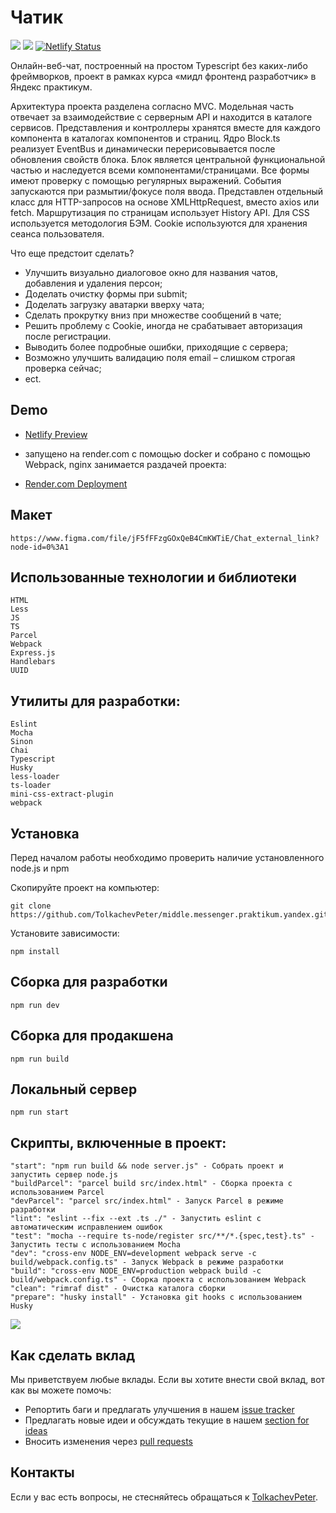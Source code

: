 # Чатик

![](https://img.shields.io/github/languages/top/TolkachevPeter/middle.messenger.praktikum.yandex)
![](https://img.shields.io/github/languages/count/TolkachevPeter/middle.messenger.praktikum.yandex)
[![Netlify Status](https://api.netlify.com/api/v1/badges/7f9f2f99-dee1-441c-bc02-a3eef9478d28/deploy-status)](https://app.netlify.com/sites/frabjous-paletas-38af62/deploys)



Онлайн-веб-чат, построенный на простом Typescript без каких-либо фреймворков, проект в рамках курса «мидл фронтенд разработчик» в Яндекс практикум.

Архитектура проекта разделена согласно MVC. Модельная часть отвечает за взаимодействие с серверным API и находится в каталоге сервисов. Представления и контроллеры хранятся вместе для каждого компонента в каталогах компонентов и страниц. Ядро Block.ts реализует EventBus и динамически перерисовывается после обновления свойств блока. Блок является центральной функциональной частью и наследуется всеми компонентами/страницами. Все формы имеют проверку с помощью регулярных выражений. События запускаются при размытии/фокусе поля ввода. Представлен отдельный класс для HTTP-запросов на основе XMLHttpRequest, вместо axios или fetch. Маршрутизация по страницам использует History API. Для CSS используется методология БЭМ. Cookie используются для хранения сеанса пользователя. 

Что еще предстоит сделать?
- Улучшить визуально диалоговое окно для названия чатов, добавления и удаления персон;
- Доделать очистку формы при submit;
- Доделать загрузку аватарки вверху чата;
- Сделать прокрутку вниз при множестве сообщений в чате;
- Решить проблему с Cookie, иногда не срабатывает авторизация после регистрации.
- Выводить более подробные ошибки, приходящие с сервера;
- Возможно улучшить валидацию поля email – слишком строгая проверка сейчас;
- ect.


## Demo

- [Netlify Preview](https://deploy-preview-3--frabjous-paletas-38af62.netlify.app/)

- запущено на render.com с помощью docker и собрано с помощью Webpack, nginx занимается раздачей проекта:

- [Render.com Deployment](https://middle-messenger-praktikum-yandex-98xm.onrender.com/)


## Макет

```
https://www.figma.com/file/jF5fFFzgGOxQeB4CmKWTiE/Chat_external_link?node-id=0%3A1
```

## Использованные технологии и библиотеки
```
HTML
Less
JS
TS
Parcel
Webpack
Express.js
Handlebars
UUID
```

## Утилиты для разработки:
```
Eslint
Mocha
Sinon
Chai
Typescript
Husky
less-loader
ts-loader
mini-css-extract-plugin
webpack
```


## Установка

Перед началом работы необходимо проверить наличие установленного node.js и npm

Скопируйте проект на компьютер:

```
git clone https://github.com/TolkachevPeter/middle.messenger.praktikum.yandex.git
```

Установите зависимости:

```
npm install
```

## Сборка для разработки

```
npm run dev
```

## Сборка для продакшена

```
npm run build
```

## Локальный сервер

```
npm run start
```


## Скрипты, включенные в проект:

```
"start": "npm run build && node server.js" - Собрать проект и запустить сервер node.js
"buildParcel": "parcel build src/index.html" - Сборка проекта с использованием Parcel
"devParcel": "parcel src/index.html" - Запуск Parcel в режиме разработки
"lint": "eslint --fix --ext .ts ./" - Запустить eslint с автоматическим исправлением ошибок
"test": "mocha --require ts-node/register src/**/*.{spec,test}.ts" - Запустить тесты с использованием Mocha
"dev": "cross-env NODE_ENV=development webpack serve -c build/webpack.config.ts" - Запуск Webpack в режиме разработки
"build": "cross-env NODE_ENV=production webpack build -c build/webpack.config.ts" - Сборка проекта с использованием Webpack
"clean": "rimraf dist" - Очистка каталога сборки
"prepare": "husky install" - Установка git hooks с использованием Husky
```


![](https://frabjous-paletas-38af62.netlify.app)

## Как сделать вклад

Мы приветствуем любые вклады. Если вы хотите внести свой вклад, вот как вы можете помочь:

- Репортить баги и предлагать улучшения в нашем [issue tracker](https://github.com/TolkachevPeter/middle.messenger.praktikum.yandex/issues)
- Предлагать новые идеи и обсуждать текущие в нашем [section for ideas](https://github.com/TolkachevPeter/middle.messenger.praktikum.yandex/discussions/categories/ideas)
- Вносить изменения через [pull requests](https://github.com/TolkachevPeter/middle.messenger.praktikum.yandex/pulls)


## Контакты

Если у вас есть вопросы, не стесняйтесь обращаться к [TolkachevPeter](mailto:peter.tolkachev@gmail.com).

